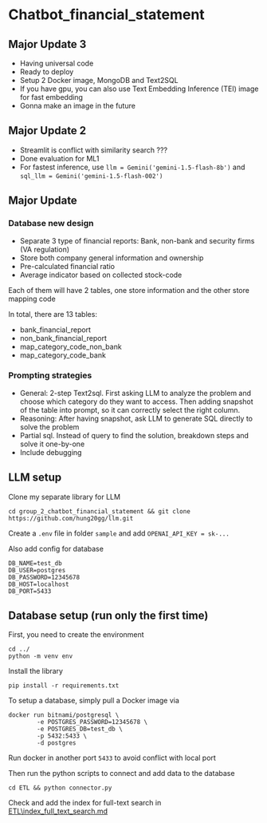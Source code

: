 # Chatbot_financial_statement

## Major Update 3
- Having universal code 
- Ready to deploy
- Setup 2 Docker image, MongoDB and Text2SQL
- If you have gpu, you can also use Text Embedding Inference (TEI) image for fast embedding
- Gonna make an image in the future 

## Major Update 2

- Streamlit is conflict with similarity search ???
- Done evaluation for ML1
- For fastest inference, use `llm = Gemini('gemini-1.5-flash-8b')` and `sql_llm = Gemini('gemini-1.5-flash-002')`

## Major Update

### Database new design

- Separate 3 type of financial reports: Bank, non-bank and security firms (VA regulation)
- Store both company general information and ownership
- Pre-calculated financial ratio
- Average indicator based on collected stock-code

Each of them will have 2 tables, one store information and the other store mapping code

In total, there are 13 tables:

- bank_financial_report
- non_bank_financial_report
- map_category_code_non_bank
- map_category_code_bank

### Prompting strategies

- General: 2-step Text2sql. First asking LLM to analyze the problem and choose which category do they want to access. Then adding snapshot of the table into prompt, so it can correctly select the right column.
- Reasoning: After having snapshot, ask LLM to generate SQL directly to solve the problem
- Partial sql. Instead of query to find the solution, breakdown steps and solve it one-by-one
- Include debugging

## LLM setup

Clone my separate library for LLM


```
cd group_2_chatbot_financial_statement && git clone https://github.com/hung20gg/llm.git

```

Create a `.env` file in folder `sample` and add `OPENAI_API_KEY = sk-...`

Also add config for database

```
DB_NAME=test_db
DB_USER=postgres
DB_PASSWORD=12345678
DB_HOST=localhost
DB_PORT=5433
```

## Database setup (run only the first time)

First, you need to create the environment

```
cd ../
python -m venv env
```

Install the library

```
pip install -r requirements.txt
```

To setup a database, simply pull a Docker image via

```
docker run bitnami/postgresql \
		-e POSTGRES_PASSWORD=12345678 \
		-e POSTGRES_DB=test_db \
		-p 5432:5433 \
		-d postgres
```

Run docker in another port `5433` to avoid conflict with local port

Then run the python scripts to connect and add data to the database

```
cd ETL && python connector.py
```

Check and add the index for full-text search in [ETL\index_full_text_search.md](ETL\index_full_text_search.md)

